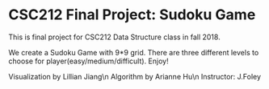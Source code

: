 # CSC212 Final Project: Sudoku Game

This is final project for CSC212 Data Structure class in fall 2018.

We create a Sudoku Game with 9*9 grid. There are three different levels to choose for player(easy/medium/difficult).
Enjoy!

Visualization by Lillian Jiang\n
Algorithm by Arianne Hu\n
Instructor: J.Foley


